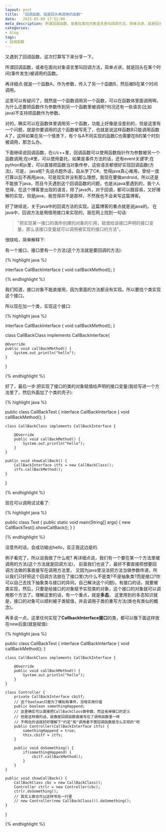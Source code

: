 ```yaml
---
layout: post
title:  "回调函数，就是回头再调用的函数"
date:   2015-05-09 17:52:00
meta_description: 所谓回调函数，或者在面向对象语言里叫回调方法，简单点讲，就是回头在某个时间(事件发生)被调用的函数。 
categories:
- blog
tags:
- 回调函数
---
```


又遇到了回调函数，这次打算写下来分享一下。

所谓回调函数，或者在面向对象语言里叫回调方法，简单点讲，就是回头在某个时间(事件发生)被调用的函数。 

再详细点:就是一个函数A，作为参数，传入了另一个函数B，然后被B在某个时间调用。

这里可以有疑问了，既然是一个函数调用另一个函数，可以在函数体里面调用啊，为什么还要把函数作为参数传到另一个函数里被调用?何况还有一些语言(比如java)不支持把函数作为参数。

对的，确实可以在函数体里调用另一个函数，功能上好像是没差别的，但是这里有一个问题，就是你要调用的这个函数被写死了，也就是说这样函数B只能调用函数A了，这样如果在另一个情景下，有个与A不同实现的函数C也需要在B的某个时刻被调用，那怎么办。

下面继续说回调函数，在c/c++里，回调函数可以使用函数指针作为参数被另一个函数调用;在c#里，可以使用委托，如果是事件方法的话，还有event关键字;在python和js里，可以直接把函数当对象传参，这些语言都很好实现回调函数(方法)，可是， java呢? 先说点题外话，自从学了C#，觉得java真心难用，曾经一度打算以后不再用java，可是现实并没有那么理想，我现在要做android，所以还是不能放下java，而且今天遇到这个回调函数的问题，也是从java里遇到的，我个人觉得，在这个博客里出现的语言，除了java外，对于回调，都可以既容易，又好理解的实现，但是java，我觉得并不是那样，不然我也不会来写这篇博客。

好了继续说，关于java中的回调方法的实现。这篇博客的重点就是说java的。 在java中，回调方法是用借用接口来实现的，我在网上找到一句话:

>"把实现某一接口的类所创建的对象的引用，赋值给该接口声明的接口变量，那么该接口变量就可以调用被实现的接口的方法"。

很绕哈，简单解释下:

有一个接口，接口里有一个方法(这个方法就是要回调的方法):

{% highlight java %}

interface CallBackInterface {
    void callBackMethod();
}

{% endhighlight %}

我们知道，接口对象不能直接用，因为里面的方法都没有实现。所以要找个类实现这个接口。

所以现在加一个类，实现这个接口:

{% highlight java %}

interface CallBackInterface {
    void callBackMethod();
}

class CallBackClass implements CallBackInterface{

    @Override
    public void callBackMethod() {
        System.out.println("hello");
    }
}

{% endhighlight %}

好了，最后一步:把实现了接口的类的对象赋值给声明的接口变量(我给写进一个方法里了，然后外面加了个类的壳子):

{% highlight java %}

public class CallBackTest {
    interface CallBackInterface {
        void callBackMethod();
    }

    class CallBackClass implements CallBackInterface {

        @Override
        public void callBackMethod() {
            System.out.println("hello");
        }
    }

    public void showCallBack() {
        CallBackInterface itfs = new CallBackClass();
        itfs.callBackMethod();
    }
}

{% endhighlight %}

现在可以调用试试看了:

{% highlight java %}

public class Test {
    public static void main(String[] args) {
        new CallBackTest().showCallBack();
    }
}

{% endhighlight %}

没意外的话，会成功输出hello，反正我这边是的.

例子看完了，所以说我做了什么呢? 再详细点说，我们有一个要在某一个方法里被调用的方法(这个方法就是回调方法)， 前面我们也说了，最好不要直接把想要回调方法做的事直接写在调用方法里， 又因为java里没法把方法当做参数传递，所以我们只好把这个回调方法放在了接口里(为什么不是类?不是抽象类?而是接口?你可以自己去找下抽象类与接口的异同，自己解决这个问题)。有接口的话，就要被类实现，然后，只要是给接口的对象赋予实现类的对象，这个接口的对象就可以调用那个方法了。理解这里的话，有一个重点，就是**多态**， 这里用到的多态知识就是，接口的对象可以顺利被子类赋值，并且调用子类的重写方法(类也有类似的概念)。

再多说一点，这里任何实现了**CallbackInterface接口**的类，都可以像下面这样放在new后面(就是赋值):

{% highlight java %}

public class CallBackTest {
    interface CallBackInterface {
        void callBackMethod();
    }

    class CallBackClass implements CallBackInterface {

        @Override
        public void callBackMethod() {
            System.out.println("hello");
        }
    }
    
    class Controller {
        private CallBackInterface cbitf;
        // 这个boolean只是为了模拟有事件，没啥实用价值
        public boolean somethingHappend;
        // 这里确实可以直接把CallBackClass做参数，而且省掉接口的定义
        // 但是这样做的话，就像是回调函数直接写在了调用函数里一样
        // 不明白的话就好好理解下"约定"和"调用者不管回调函数是怎么实现的"吧
        public Controller(CallBackInterface itfs) {
            somethingHappend = true;
            this.cbitf = itfs;
        }
        
        public void doSomething() {
            if(somethingHappend) {
                cbitf.callBackMethod();
            }
        }
    }

    public void showCallBack() {
        CallBackClass cbc = new CallBackClass();
        Controller ctrlr = new Controller(cbc);
        ctrlr.doSomething();
        // 其实上面也可以这样写在一行里
        // new Controller(new CallBackClass()).doSomething();
    }
}

{% endhighlight %}